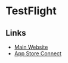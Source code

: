 # TestFlight

## Links

- [Main Website](https://developer.apple.com/testflight/)
- [App Store Connect](https://appstoreconnect.apple.com/apps)
